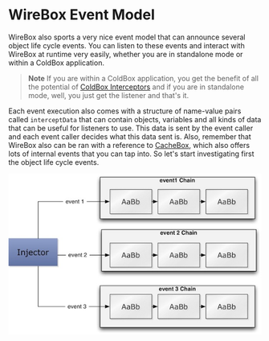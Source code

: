 # WireBox Event Model

WireBox also sports a very nice event model that can announce several object life cycle events. You can listen to these events and interact with WireBox at runtime very easily, whether you are in standalone mode or within a ColdBox application.

> **Note** If you are within a ColdBox application, you get the benefit of all the potential of [ColdBox Interceptors](https://coldbox.ortusbooks.com/full/interceptors/interceptors.html) and if you are in standalone mode, well, you just get the listener and that's it.

Each event execution also comes with a structure of name-value pairs called `interceptData` that can contain objects, variables and all kinds of data that can be useful for listeners to use. This data is sent by the event caller and each event caller decides what this data sent is. Also, remember that WireBox also can be ran with a reference to [CacheBox](https://cachebox.ortusbooks.com), which also offers lots of internal events that you can tap into. So let's start investigating first the object life cycle events.

![](../../.gitbook/assets/event_Model%20%281%29.jpg)

